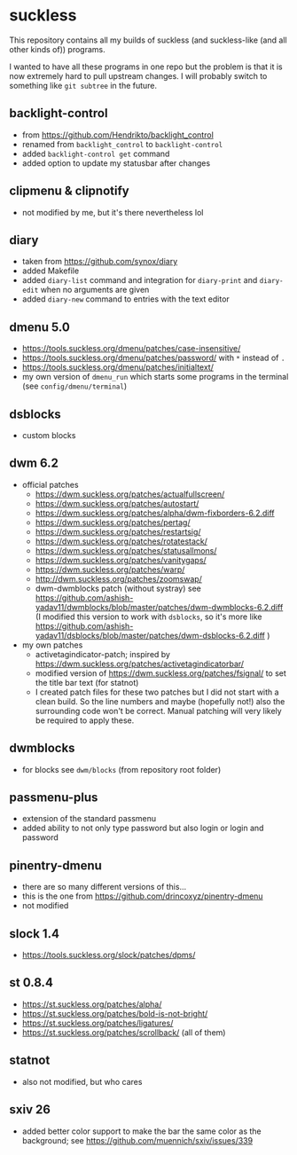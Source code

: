 # suckless

This repository contains all my builds of suckless (and suckless-like (and all
other kinds of)) programs.

I wanted to have all these programs in one repo but the problem is that it is
now extremely hard to pull upstream changes. I will probably switch to
something like `git subtree` in the future.


## backlight-control
- from https://github.com/Hendrikto/backlight_control
- renamed from `backlight_control` to `backlight-control`
- added `backlight-control get` command
- added option to update my statusbar after changes

## clipmenu & clipnotify
- not modified by me, but it's there nevertheless lol

## diary
- taken from https://github.com/synox/diary
- added Makefile
- added `diary-list` command and integration for `diary-print` and `diary-edit`
  when no arguments are given
- added `diary-new` command to entries with the text editor

## dmenu 5.0
- https://tools.suckless.org/dmenu/patches/case-insensitive/
- https://tools.suckless.org/dmenu/patches/password/ with `*` instead of `.`
- https://tools.suckless.org/dmenu/patches/initialtext/
- my own version of `dmenu_run` which starts some programs in the terminal (see
  `config/dmenu/terminal`)

## dsblocks
- custom blocks

## dwm 6.2
- official patches
    - https://dwm.suckless.org/patches/actualfullscreen/
    - https://dwm.suckless.org/patches/autostart/
    - https://dwm.suckless.org/patches/alpha/dwm-fixborders-6.2.diff
    - https://dwm.suckless.org/patches/pertag/
    - https://dwm.suckless.org/patches/restartsig/
    - https://dwm.suckless.org/patches/rotatestack/
    - https://dwm.suckless.org/patches/statusallmons/
    - https://dwm.suckless.org/patches/vanitygaps/
    - https://dwm.suckless.org/patches/warp/
    - http://dwm.suckless.org/patches/zoomswap/
    - dwm-dwmblocks patch (without systray) see
      https://github.com/ashish-yadav11/dwmblocks/blob/master/patches/dwm-dwmblocks-6.2.diff
      (I modified this version to work with `dsblocks`, so it's more like
      https://github.com/ashish-yadav11/dsblocks/blob/master/patches/dwm-dsblocks-6.2.diff )
- my own patches
    - activetagindicator-patch; inspired by
      https://dwm.suckless.org/patches/activetagindicatorbar/
    - modified version of https://dwm.suckless.org/patches/fsignal/ to set the
      title bar text (for statnot)
    - I created patch files for these two patches but I did not start with a
      clean build. So the line numbers and maybe (hopefully not!) also the
      surrounding code won't be correct. Manual patching will very likely be
      required to apply these.

## dwmblocks
- for blocks see `dwm/blocks` (from repository root folder)

## passmenu-plus
- extension of the standard passmenu
- added ability to not only type password but also login or login and password

## pinentry-dmenu
- there are so many different versions of this...
- this is the one from https://github.com/drincoxyz/pinentry-dmenu
- not modified

## slock 1.4
- https://tools.suckless.org/slock/patches/dpms/

## st 0.8.4
- https://st.suckless.org/patches/alpha/
- https://st.suckless.org/patches/bold-is-not-bright/
- https://st.suckless.org/patches/ligatures/
- https://st.suckless.org/patches/scrollback/ (all of them)

## statnot
- also not modified, but who cares

## sxiv 26
- added better color support to make the bar the same color as the background;
  see https://github.com/muennich/sxiv/issues/339
